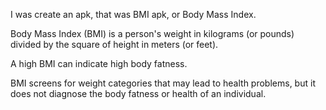 I was create an apk, that was BMI apk, or Body Mass Index.

Body Mass Index (BMI) is a person's weight in kilograms (or pounds) divided by the square of height in meters (or feet). 

A high BMI can indicate high body fatness. 

BMI screens for weight categories that may lead to health problems, but it does not diagnose the body fatness or health of an individual.
